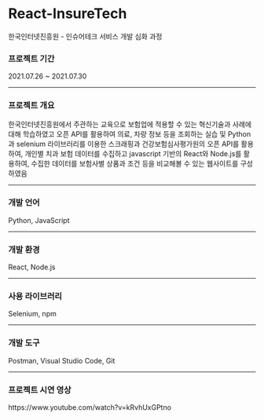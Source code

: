 # React-InsureTech
한국인터넷진흥원 - 인슈어테크 서비스 개발 심화 과정

<h3>프로젝트 기간</h3>
2021.07.26 ~ 2021.07.30<br>
<hr>
<h3>프로젝트 개요</h3>
한국인터넷진흥원에서 주관하는 교육으로 보험업에 적용할 수 있는 혁신기술과 사례에 대해 학습하였고 오픈 API를 활용하여 의료, 차량 정보 등을 조회하는 실습 및 Python과 selenium 라이브러리를 이용한 스크래핑과 건강보험심사평가원의 오픈 API를 활용하여, 개인별 치과 보험 데이터를 수집하고 javascript 기반의 React와 Node.js를 활용하여, 수집한 데이터를 보험사별 상품과 조건 등을 비교해볼 수 있는 웹사이트를 구성하였음
<hr>
<h3>개발 언어</h3>
Python, JavaScript<br>
<hr>
<h3>개발 환경</h3>
React, Node.js<br>
<hr>
<h3>사용 라이브러리</h3> 
Selenium, npm<br>
<hr>
<h3>개발 도구</h3>
Postman, Visual Studio Code, Git<br>
<hr>
<h3>프로젝트 시연 영상</h3>
https://www.youtube.com/watch?v=kRvhUxGPtno
